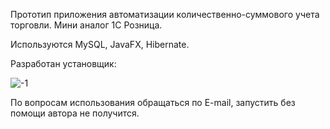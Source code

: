 Прототип приложения автоматизации количественно-суммового учета торговли. Мини аналог 1С Розница.

Используются MySQL, JavaFX, Hibernate.

Разработан установщик:

![-1](https://user-images.githubusercontent.com/12079742/35492966-f003847e-04c0-11e8-897e-0b061587f725.png)

По вопросам использования обращаться по E-mail, запустить без помощи автора не получится.
